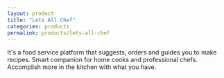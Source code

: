 ```yaml
---
layout: product
title: "Lets All Chef"
categories: products
permalink: products/lets-all-chef
---
```


It's a food service platform that suggests, orders and guides you to make recipes. Smart companion for home cooks and professional chefs. Accomplish more in the kitchen with what you have.
<!--more-->